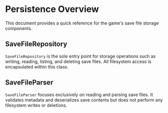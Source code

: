 # Persistence Overview

This document provides a quick reference for the game's save file storage components.

## SaveFileRepository

`SaveFileRepository` is the sole entry point for storage operations such as writing, reading, listing, and deleting save files. All filesystem access is encapsulated within this class.

## SaveFileParser

`SaveFileParser` focuses exclusively on reading and parsing save files. It validates metadata and deserializes save contents but does not perform any filesystem writes or deletions.
